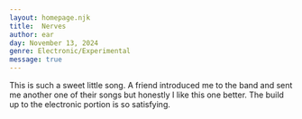 ```yaml
---
layout: homepage.njk
title:  Nerves
author: ear
day: November 13, 2024
genre: Electronic/Experimental
message: true
---
```

This is such a sweet little song. A friend introduced me to the band and sent me another one of their songs but honestly I like this one better. The build up to the electronic portion is so satisfying. 